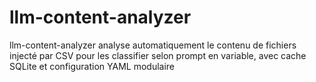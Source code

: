 # llm-content-analyzer
llm-content-analyzer analyse automatiquement le contenu de fichiers injecté par CSV pour les classifier selon prompt en variable, avec cache SQLite et configuration YAML modulaire
